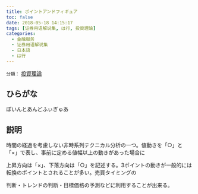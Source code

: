 ```yaml
---
title: ポイントアンドフィギュア
toc: false
date: 2018-05-18 14:15:17
tags: [证券用语解说集, は行, 投資理論]
categories:
  - 金融服务
  - 证券用语解说集
  - 日本語
  - は行
---
```


`分類：` [投資理論](/tags/投資理論/)

## ひらがな

ぽいんとあんどふぃぎゅあ

## 説明

時間の経過を考慮しない非時系列テクニカル分析の一つ。値動きを「○」と「×」で表し、事前に定める値幅以上の動きがあった場合に

上昇方向は「×」、下落方向は「○」を記述する。3ポイントの動きが一般的には転換のポイントとされることが多い。売買タイミングの

判断・トレンドの判断・目標価格の予測などに利用することが出来る。
